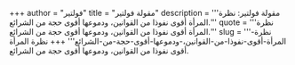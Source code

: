+++
author = "فولتير"
title = "مقولة فولتير"
description = '''مقولة فولتير: نظرة المرأة أقوى نفوذا من القوانين، ودموعها أقوى حجة من الشرائع.'''
quote = '''نظرة المرأة أقوى نفوذا من القوانين، ودموعها أقوى حجة من الشرائع.'''
slug = '''نظرة-المرأة-أقوى-نفوذا-من-القوانين،-ودموعها-أقوى-حجة-من-الشرائع'''
+++
نظرة المرأة أقوى نفوذا من القوانين، ودموعها أقوى حجة من الشرائع.
